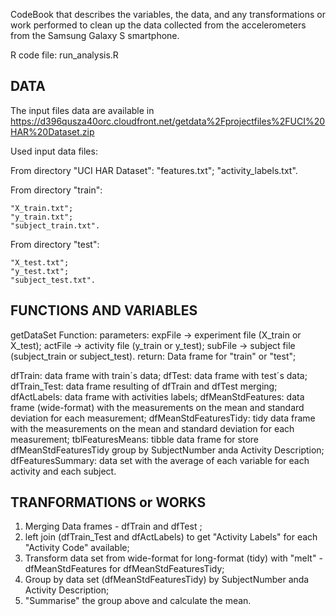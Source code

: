 CodeBook that describes the variables, the data, and any transformations or work performed to clean up the data 
collected from the accelerometers from the Samsung Galaxy S smartphone.

R code file: run_analysis.R

DATA
-----

The input files data are available in https://d396qusza40orc.cloudfront.net/getdata%2Fprojectfiles%2FUCI%20HAR%20Dataset.zip

Used input data files:

From directory "UCI HAR Dataset":
	"features.txt";
	"activity_labels.txt".
	
From directory "train":

	"X_train.txt";
	"y_train.txt";
	"subject_train.txt".

From directory "test":

	"X_test.txt";
	"y_test.txt";
	"subject_test.txt".
 

FUNCTIONS AND VARIABLES
------------------------

getDataSet Function: 
	parameters:
		expFile -> experiment file (X_train or X_test);
		actFile -> activity file (y_train or y_test);
		subFile -> subject file (subject_train or subject_test).
    return:
	     Data frame for "train" or "test";

dfTrain: data frame with train´s data;
dfTest: data frame with test´s data;
dfTrain_Test: data frame resulting of dfTrain and dfTest merging;
dfActLabels: data frame with activities labels;
dfMeanStdFeatures: data frame (wide-format) with the measurements on the mean and standard deviation for each measurement;
dfMeanStdFeaturesTidy: tidy data frame with the measurements on the mean and standard deviation for each measurement;
tblFeaturesMeans: tibble data frame for store dfMeanStdFeaturesTidy group by SubjectNumber anda Activity Description;
dfFeaturesSummary: data set with the average of each variable for each activity and each subject.

TRANFORMATIONS or WORKS
------------------------

1) Merging Data frames  - dfTrain and dfTest ;
2) left join (dfTrain_Test and dfActLabels) to get "Activity Labels" for each "Activity Code" available;
3) Transform data set from wide-format for long-format (tidy) with "melt" - dfMeanStdFeatures for dfMeanStdFeaturesTidy;
4) Group by data set (dfMeanStdFeaturesTidy) by SubjectNumber anda Activity Description;
5) "Summarise" the group above and calculate the mean.


